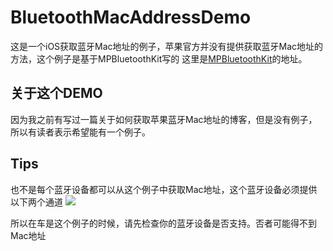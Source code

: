 # BluetoothMacAddressDemo
这是一个iOS获取蓝牙Mac地址的例子，苹果官方并没有提供获取蓝牙Mac地址的方法，这个例子是基于MPBluetoothKit写的
这里是[MPBluetoothKit](https://github.com/MacPu/MPBluetoothKit)的地址。

## 关于这个DEMO
因为我之前有写过一篇关于如何获取苹果蓝牙Mac地址的博客，但是没有例子，所以有读者表示希望能有一个例子。

## Tips

也不是每个蓝牙设备都可以从这个例子中获取Mac地址，这个蓝牙设备必须提供以下两个通道
![](http://img.blog.csdn.net/20151112220356607)

所以在车是这个例子的时候，请先检查你的蓝牙设备是否支持。否者可能得不到Mac地址
